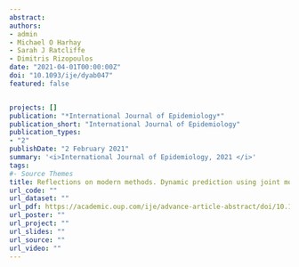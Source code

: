 ```yaml
---
abstract: 
authors:
- admin
- Michael O Harhay
- Sarah J Ratcliffe
- Dimitris Rizopoulos
date: "2021-04-01T00:00:00Z"
doi: "10.1093/ije/dyab047"
featured: false


projects: []
publication: "*International Journal of Epidemiology*"
publication_short: "International Journal of Epidemiology"
publication_types: 
- "2"
publishDate: "2 February 2021"
summary: '<i>International Journal of Epidemiology, 2021 </i>'
tags:
#- Source Themes
title: Reflections on modern methods. Dynamic prediction using joint models of longitudinal and time-to-event data.
url_code: ""
url_dataset: ""
url_pdf: https://academic.oup.com/ije/advance-article-abstract/doi/10.1093/ije/dyab047/6174516
url_poster: ""
url_project: ""
url_slides: ""
url_source: ""
url_video: ""
---
```

